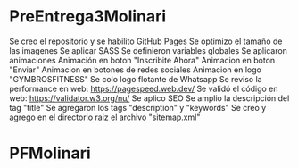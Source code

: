 # PreEntrega3Molinari

Se creo el repositorio y se habilito GitHub Pages
Se optimizo el tamaño de las imagenes
Se aplicar SASS
	Se definieron variables globales 
Se aplicaron animaciones
	Animación en boton "Inscribite Ahora"
	Animacion en boton "Enviar"
	Animacion en botones de redes sociales
	Animacion en logo "GYMBROSFITNESS"
Se colo logo flotante de Whatsapp
Se reviso la performance en web: https://pagespeed.web.dev/ 
Se validó el código en web: https://validator.w3.org/nu/
Se aplico SEO
	Se amplio la descripción del tag "title"
	Se agregaron los tags "description" y "keywords"
	Se creo y agrego en el directorio raiz el archivo "sitemap.xml"
# PFMolinari
